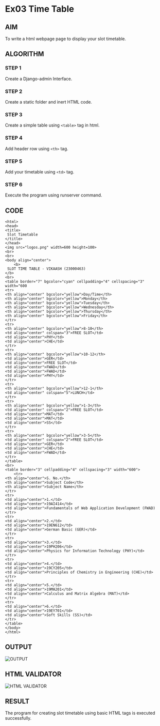 # Ex03 Time Table

## AIM
To write a html webpage page to display your slot timetable.

## ALGORITHM
### STEP 1
Create a Django-admin Interface.

### STEP 2
Create a static folder and inert HTML code.

### STEP 3
Create a simple table using ```<table>``` tag in html.

### STEP 4
Add header row using ```<th>``` tag.

### STEP 5
Add your timetable using ```<td>``` tag.

### STEP 6
Execute the program using runserver command.

## CODE
```
<html>
<head>
<title>
 Slot Timetable
</title>
</head>
<img src="logos.png" width=600 height=100>
<br>
<br>
<body align="center">
    <b>
 SLOT TIME TABLE - VIKAASH (23000463)
</b>
<br>
<table border="7" bgcolor="cyan" cellpadding="4" cellspacing="3" width="600
<tr>
<th align="center" bgcolor="yellow">Day/Time</th>
<th align="center" bgcolor="yellow">Monday</th>
<th align="center" bgcolor="yellow">Tuesday</th>
<th align="center" bgcolor="yellow">Wednesday</th>
<th align="center" bgcolor="yellow">Thursday</th>
<th align="center" bgcolor="yellow">Friday</th>
</tr>
<tr>
<th align="center" bgcolor="yellow">8-10</th>
<td align="center" colspan="3">FREE SLOT</td>
<td align="center">PHY</td>
<td align="center">CHE</td>
</tr>
<tr>
<th align="center" bgcolor="yellow">10-12</th>
<td align="center">GER</td>
<td align="center">FREE SLOT</td>
<td align="center">FWAD</td>
<td align="center">FWAD</td>
<td align="center">PHY</td>
</tr>
<tr>
<th align="center" bgcolor="yellow">12-1</th>
<td align="center" colspan="5">LUNCH</td>
</tr>
<tr>
<th align="center" bgcolor="yellow">1-3</th>
<td align="center" colspan="2">FREE SLOT</td>
<td align="center">MAT</td>
<td align="center">MAT</td>
<td align="center">SS</td>
</tr>
<tr>
<th align="center" bgcolor="yellow">3-5</th>
<td align="center" colspan="2">FREE SLOT</td>
<td align="center">GER</td>
<td align="center">CHE</td>
<td align="center">FWAD</td>
</tr>
</table>
<br>
<table border="3" cellpadding="4" cellspacing="3" width="600">
    <tr>
<th align="center">S. No.</th>
<th align="center">Subject Code</th>
<th align="center">Subject Name</th>
</tr>
<tr>
<td align="center">1.</td>
<td align="center">19AI414</td>
<td align="center">Fundamentals of Web Application Development (FWAD)
</tr>
<tr>
<td align="center">2.</td>
<td align="center">19EN612</td>
<td align="center">German Basic (GER)</td>
</tr>
<tr>
<td align="center">3.</td>
<td align="center">19PH206</td>
<td align="center">Physics for Information Technology (PHY)</td>
</tr>
<tr>
<td align="center">4.</td>
<td align="center">19CY205</td>
<td align="center">Principles of Chemistry in Engineering (CHE)</td>
</tr>
<tr>
<td align="center">5.</td>
<td align="center">19MA201</td>
<td align="center">Calculus and Matrix Algebra (MAT)</td>
</tr>
<tr>
<td align="center">6.</td>
<td align="center">19EY701</td>
<td align="center">Soft Skills (SS)</td>
</tr>
</table>
</body>
</html>
```


## OUTPUT

![OUTPUT](./timetable.png)

## HTML VALIDATOR

![HTML VALIDATOR](./validator.png)






## RESULT
The program for creating slot timetable using basic HTML tags is executed successfully.
